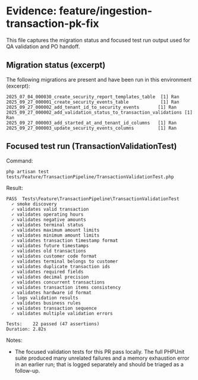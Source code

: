 # Evidence: feature/ingestion-transaction-pk-fix

This file captures the migration status and focused test run output used for QA validation and PO handoff.

Migration status (excerpt)
--------------------------
The following migrations are present and have been run in this environment (excerpt):

```
2025_07_04_000030_create_security_report_templates_table  [1] Ran
2025_09_27_000001_create_security_events_table            [1] Ran
2025_09_27_000002_add_tenant_id_to_security_events       [1] Ran
2025_09_27_000002_add_validation_status_to_transaction_validations [1] Ran
2025_09_27_000003_add_started_at_and_tenant_id_columns   [1] Ran
2025_09_27_000003_update_security_events_columns         [1] Ran
```

Focused test run (TransactionValidationTest)
-------------------------------------------
Command:

```
php artisan test tests/Feature/TransactionPipeline/TransactionValidationTest.php
```

Result:

```
PASS  Tests\Feature\TransactionPipeline\TransactionValidationTest
  ✓ smoke discovery
  ✓ validates valid transaction
  ✓ validates operating hours
  ✓ validates negative amounts
  ✓ validates terminal status
  ✓ validates maximum amount limits
  ✓ validates minimum amount limits
  ✓ validates transaction timestamp format
  ✓ validates future timestamps
  ✓ validates old transactions
  ✓ validates customer code format
  ✓ validates terminal belongs to customer
  ✓ validates duplicate transaction ids
  ✓ validates required fields
  ✓ validates decimal precision
  ✓ validates concurrent transactions
  ✓ validates transaction items consistency
  ✓ validates hardware id format
  ✓ logs validation results
  ✓ validates business rules
  ✓ validates transaction sequence
  ✓ validates multiple validation errors

Tests:    22 passed (47 assertions)
Duration: 2.82s
```

Notes:
- The focused validation tests for this PR pass locally. The full PHPUnit suite produced many unrelated failures and a memory exhaustion error in an earlier run; that is logged separately and should be triaged as a follow-up.
